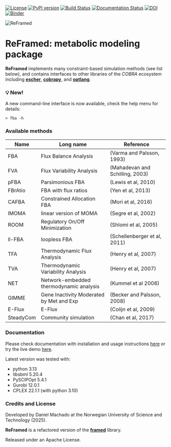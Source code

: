 [![License](https://img.shields.io/badge/License-Apache%202.0-blue.svg)](https://opensource.org/licenses/Apache-2.0)
[![PyPI version](https://badge.fury.io/py/reframed.svg)](https://badge.fury.io/py/reframed)
[![Build Status](https://travis-ci.org/cdanielmachado/reframed.svg?branch=master)](https://travis-ci.org/cdanielmachado/reframed)
[![Documentation Status](https://readthedocs.org/projects/reframed/badge/?version=latest)](https://reframed.readthedocs.io/en/latest/?badge=latest)
[![DOI](https://zenodo.org/badge/212059108.svg)](https://zenodo.org/badge/latestdoi/212059108)
[![Binder](https://mybinder.org/badge_logo.svg)](https://mybinder.org/v2/gh/cdanielmachado/teaching/master?filepath=fba.ipynb)

![ReFramed](reframed_logo.png)

# ReFramed: metabolic modeling package

**ReFramed** implements many constraint-based simulation methods (see list below), and contains interfaces to other
libraries of the *COBRA* ecosystem including [**escher**](https://escher.github.io),
[**cobrapy**](https://opencobra.github.io/cobrapy/), and [**optlang**](https://github.com/biosustain/optlang).

### 💡 New!

A new command-line interface is now available, check the help menu for details:

```
> fba -h
```

### Available methods

Name | Long name | Reference
--- | --- | ---
FBA | Flux Balance Analysis | (Varma and Palsson, 1993)
FVA | Flux Variability Analysis | (Mahadevan and Schilling, 2003)
pFBA | Parsimonious FBA | (Lewis et al, 2010)
FBrAtio | FBA with flux ratios| (Yen et al, 2013)
CAFBA | Constrained Allocation FBA | (Mori et al, 2016)
lMOMA | linear version of MOMA | (Segre et al, 2002)
ROOM | Regulatory On/Off Minimization | (Shlomi et al, 2005)
ll-FBA | loopless FBA | (Schellenberger et al, 2011)
TFA | Thermodynamic Flux Analysis | (Henry et al, 2007)
TVA | Thermodynamic Variability Analysis | (Henry et al, 2007)
NET | Network-embedded thermodynamic analysis |  (Kummel et al 2006)
GIMME | Gene Inactivity Moderated by Met and Exp | (Becker and Palsson, 2008)
E-Flux | E-Flux | (Colijn et al, 2009)
SteadyCom | Community simulation | (Chan et al, 2017)

### Documentation

Please check documentation with installation and usage instructions [here](https://reframed.readthedocs.io) or try the live demo [here](https://mybinder.org/v2/gh/cdanielmachado/teaching/master?filepath=fba.ipynb).

Latest version was tested with:

- python 3.13
- libsbml 5.20.4
- PySCIPOpt 5.4.1
- Gurobi 12.0.1
- CPLEX 22.1.1 (with python 3.10)

### Credits and License

Developed by Daniel Machado at the Norwegian University of Science and Technology (2025).

**ReFramed** is a refactored version of the [**framed**](https://github.com/cdanielmachado/framed) library.

Released under an Apache License.

